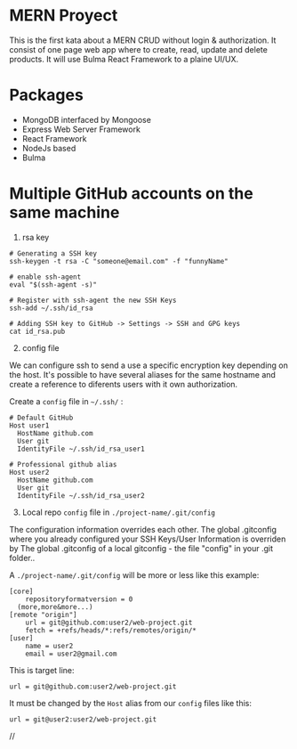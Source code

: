 # MERN Proyect
This is the first kata about a MERN CRUD without login & authorization. It consist of one page web app where to create, read, update and delete products. It will use Bulma React Framework to a plaine UI/UX.

# Packages
* MongoDB interfaced by Mongoose
* Express Web Server Framework
* React Framework
* NodeJs based
* Bulma

























# Multiple GitHub accounts on the same machine

1. rsa key

~~~
# Generating a SSH key
ssh-keygen -t rsa -C "someone@email.com" -f "funnyName"

# enable ssh-agent
eval "$(ssh-agent -s)"

# Register with ssh-agent the new SSH Keys
ssh-add ~/.ssh/id_rsa

# Adding SSH key to GitHub -> Settings -> SSH and GPG keys
cat id_rsa.pub
~~~

2. config file

We can configure ssh to send a use a specific encryption key depending on the host. It's possible to have several aliases for the same hostname and create a reference to diferents users with it own authorization.

Create a `config` file in  `~/.ssh/` :
~~~
# Default GitHub
Host user1
  HostName github.com
  User git
  IdentityFile ~/.ssh/id_rsa_user1

# Professional github alias
Host user2
  HostName github.com
  User git
  IdentityFile ~/.ssh/id_rsa_user2
~~~

3. Local repo `config` file in `./project-name/.git/config`

The configuration information overrides each other. The global .gitconfig where you already configured your SSH Keys/User Information is overriden by The global .gitconfig of a local gitconfig - the file "config" in your .git folder..

A `./project-name/.git/config` will be more or less like this example:
~~~
[core]
	repositoryformatversion = 0
  (more,more&more...)
[remote "origin"]
	url = git@github.com:user2/web-project.git
	fetch = +refs/heads/*:refs/remotes/origin/*
[user]
	name = user2
	email = user2@gmail.com
~~~

This is target line:
~~~
url = git@github.com:user2/web-project.git
~~~

It must be changed by the `Host` alias from our `config` files like this:
~~~
url = git@user2:user2/web-project.git
~~~



//
